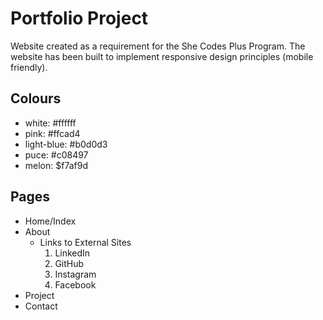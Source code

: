 Portfolio Project
=========
Website created as a requirement for the She Codes Plus Program. The website has been built to implement responsive design principles (mobile friendly).

Colours
---------
- white: #ffffff
- pink: #ffcad4
- light-blue: #b0d0d3
- puce: #c08497
- melon: $f7af9d

Pages
---------
- Home/Index
- About
    - Links to External Sites
        1. LinkedIn
        2. GitHub
        3. Instagram
        4. Facebook
- Project
- Contact
